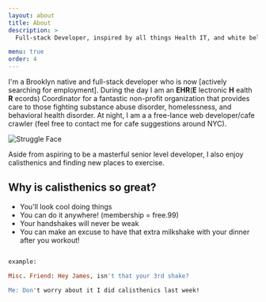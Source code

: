 ```yaml
---
layout: about
title: About
description: >
  Full-stack Developer, inspired by all things Health IT, and white belt in all martial arts

menu: true
order: 4
---
```


I'm a Brooklyn native and full-stack developer who is now [actively searching for employment]. During the day I am an **EHR**(**E** lectronic **H** ealth **R** ecords) Coordinator for a fantastic non-profit organization that provides care to those fighting substance abuse disorder, homelessness, and behavioral health disorder. At night, I am a a free-lance web developer/cafe crawler (feel free to contact me for cafe suggestions around NYC).

![Struggle Face](http://i38.photobucket.com/albums/e114/jcjmz55/Mobile%20Uploads/20170901_1725200_zpsnecapfea.jpg "Struggle Face!")

Aside from aspiring to be a masterful senior level developer, I also enjoy calisthenics and finding new places to exercise.

Why is calisthenics so great?
---
* You'll look cool doing things
* You can do it anywhere! (membership = free.99)
* Your handshakes will never be weak
* You can make an excuse to have that extra milkshake with your dinner after you workout!

~~~ruby

example:

Misc. Friend: Hey James, isn't that your 3rd shake?       

Me: Don't worry about it I did calisthenics last week!

~~~
